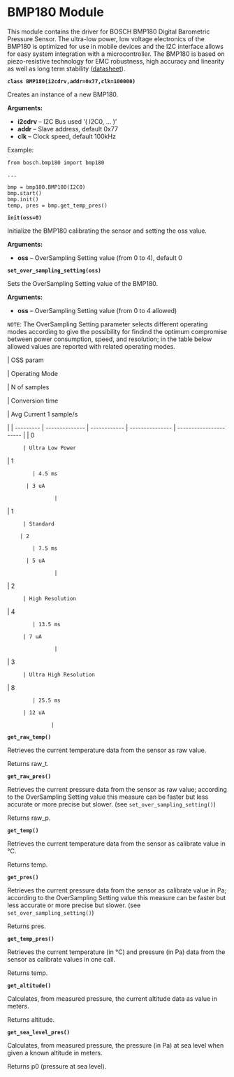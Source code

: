 # BMP180 Module

This module contains the driver for BOSCH BMP180 Digital Barometric Pressure Sensor. The ultra-low power, low voltage electronics of the BMP180 is optimized for use in mobile devices and the I2C interface allows for easy system integration with a microcontroller. The BMP180 is based on piezo-resistive technology for EMC robustness, high accuracy and linearity as well as long term stability ([datasheet](https://ae-bst.resource.bosch.com/media/_tech/media/datasheets/BST-BMP180-DS000-121.pdf)).


**`class BMP180(i2cdrv,addr=0x77,clk=100000)`**

Creates an instance of a new BMP180.


**Arguments:**
    

 - **i2cdrv** – I2C Bus used ‘( I2C0, … )’
 - **addr** – Slave address, default 0x77
 - **clk** – Clock speed, default 100kHz

Example:

```
from bosch.bmp180 import bmp180

...

bmp = bmp180.BMP180(I2C0)
bmp.start()
bmp.init()
temp, pres = bmp.get_temp_pres()
```


**`init(oss=0)`**

Initialize the BMP180 calibrating the sensor and setting the oss value.


**Arguments:**

 - **oss** – OverSampling Setting value (from 0 to 4), default 0

**`set_over_sampling_setting(oss)`**

Sets the OverSampling Setting value of the BMP180.


**Arguments:**

 - **oss** – OverSampling Setting value (from 0 to 4 allowed)

```NOTE```: The OverSampling Setting parameter selects different operating modes according to give the possibility for findind the optimum compromise between power consumption, speed, and resolution; in the table below allowed values are reported with related operating modes.

| OSS param

 | Operating Mode

 | N of samples

 | Conversion time

 | Avg Current 1 sample/s

 |
| --------- | -------------- | ------------ | --------------- | ---------------------- |
| 0

         | Ultra Low Power

 | 1

            | 4.5 ms

          | 3 uA

                   |
| 1

         | Standard

        | 2

            | 7.5 ms

          | 5 uA

                   |
| 2

         | High Resolution

 | 4

            | 13.5 ms

         | 7 uA

                   |
| 3

         | Ultra High Resolution

 | 8

            | 25.5 ms

         | 12 uA

                  |

**`get_raw_temp()`**

Retrieves the current temperature data from the sensor as raw value.

Returns raw_t.


**`get_raw_pres()`**

Retrieves the current pressure data from the sensor as raw value; according to the OverSampling Setting value this measure can be faster but less accurate or more precise but slower. (see `set_over_sampling_setting()`)

Returns raw_p.

**`get_temp()`**

Retrieves the current temperature data from the sensor as calibrate value in °C.

Returns temp.


**`get_pres()`**

Retrieves the current pressure data from the sensor as calibrate value in Pa; according to the OverSampling Setting value this measure can be faster but less accurate or more precise but slower. (see `set_over_sampling_setting()`)

Returns pres.


**`get_temp_pres()`**

Retrieves the current temperature (in °C) and pressure (in Pa) data from the sensor as calibrate values in one call.

Returns temp.

**`get_altitude()`**

Calculates, from measured pressure, the current altitude data as value in meters.

Returns altitude.

**`get_sea_level_pres()`**

Calculates, from measured pressure, the pressure (in Pa) at sea level when given a known altitude in meters.

Returns p0 (pressure at sea level).
<!--stackedit_data:
eyJoaXN0b3J5IjpbMzUzNjA4MDNdfQ==
-->